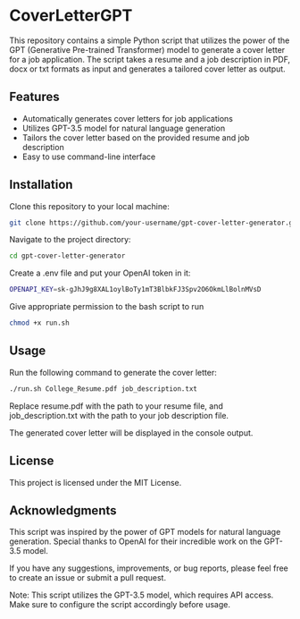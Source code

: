 # CoverLetterGPT

This repository contains a simple Python script that utilizes the power of the GPT (Generative Pre-trained Transformer) model to generate a cover letter for a job application. The script takes a resume and a job description in PDF, docx or txt formats as input and generates a tailored cover letter as output.

## Features

- Automatically generates cover letters for job applications
- Utilizes GPT-3.5 model for natural language generation
- Tailors the cover letter based on the provided resume and job description
- Easy to use command-line interface


## Installation

Clone this repository to your local machine:

```bash
git clone https://github.com/your-username/gpt-cover-letter-generator.git
```
Navigate to the project directory:

```bash
cd gpt-cover-letter-generator
```
Create a .env file and put your OpenAI token in it:

```bash
OPENAPI_KEY=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
```

Give appropriate permission to the bash script to run

```bash
chmod +x run.sh
```
## Usage


Run the following command to generate the cover letter:

```bash
./run.sh College_Resume.pdf job_description.txt
```

Replace resume.pdf with the path to your resume file, and job_description.txt with the path to your job description file.

The generated cover letter will be displayed in the console output.

## License
This project is licensed under the MIT License.

## Acknowledgments

This script was inspired by the power of GPT models for natural language generation. Special thanks to OpenAI for their incredible work on the GPT-3.5 model.

If you have any suggestions, improvements, or bug reports, please feel free to create an issue or submit a pull request.

Note: This script utilizes the GPT-3.5 model, which requires API access. Make sure to configure the script accordingly before usage.